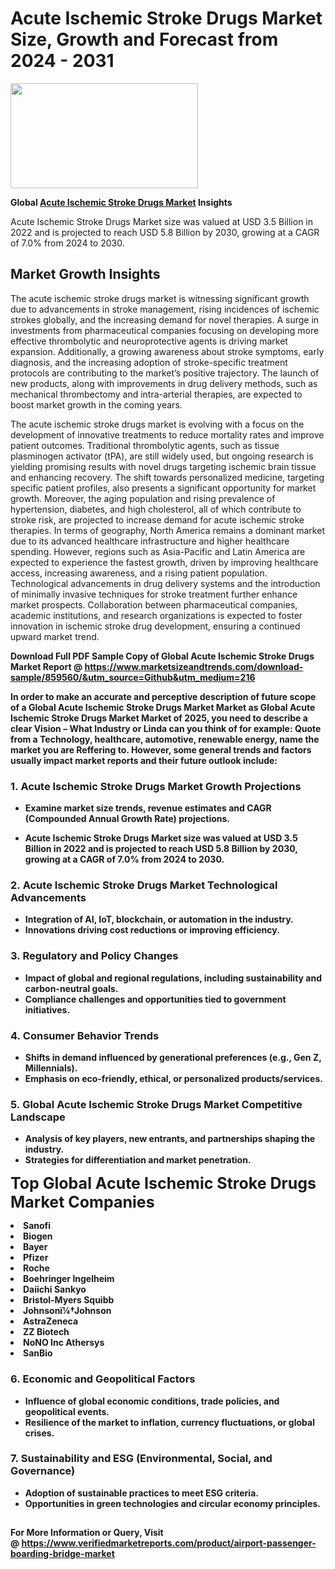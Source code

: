 <H1>Acute Ischemic Stroke Drugs Market Size, Growth and Forecast from 2024 - 2031</H1><img class="aligncenter size-medium wp-image-584254" src="https://thirdeyenews.in/wp-content/uploads/2024/09/Global-Market-Research-300x168.jpeg" alt="" width="300" height="168" /><p><strong>Global&nbsp;<a href="https://www.marketsizeandtrends.com/download-sample/859560/&amp;utm_source=Github&utm_medium=216">Acute Ischemic Stroke Drugs Market</a> Insights</strong></p><p>Acute Ischemic Stroke Drugs Market size was valued at USD 3.5 Billion in 2022 and is projected to reach USD 5.8 Billion by 2030, growing at a CAGR of 7.0% from 2024 to 2030.</p><p><h2>Market Growth Insights</h2> <p>The acute ischemic stroke drugs market is witnessing significant growth due to advancements in stroke management, rising incidences of ischemic strokes globally, and the increasing demand for novel therapies. A surge in investments from pharmaceutical companies focusing on developing more effective thrombolytic and neuroprotective agents is driving market expansion. Additionally, a growing awareness about stroke symptoms, early diagnosis, and the increasing adoption of stroke-specific treatment protocols are contributing to the market’s positive trajectory. The launch of new products, along with improvements in drug delivery methods, such as mechanical thrombectomy and intra-arterial therapies, are expected to boost market growth in the coming years.</p> <p><strong></strong></p> <p>The acute ischemic stroke drugs market is evolving with a focus on the development of innovative treatments to reduce mortality rates and improve patient outcomes. Traditional thrombolytic agents, such as tissue plasminogen activator (tPA), are still widely used, but ongoing research is yielding promising results with novel drugs targeting ischemic brain tissue and enhancing recovery. The shift towards personalized medicine, targeting specific patient profiles, also presents a significant opportunity for market growth. Moreover, the aging population and rising prevalence of hypertension, diabetes, and high cholesterol, all of which contribute to stroke risk, are projected to increase demand for acute ischemic stroke therapies. In terms of geography, North America remains a dominant market due to its advanced healthcare infrastructure and higher healthcare spending. However, regions such as Asia-Pacific and Latin America are expected to experience the fastest growth, driven by improving healthcare access, increasing awareness, and a rising patient population. Technological advancements in drug delivery systems and the introduction of minimally invasive techniques for stroke treatment further enhance market prospects. Collaboration between pharmaceutical companies, academic institutions, and research organizations is expected to foster innovation in ischemic stroke drug development, ensuring a continued upward market trend.</p> <p><strong></p><p><span class=""><strong>Download Full PDF Sample Copy of Global Acute Ischemic Stroke Drugs Market Report</strong> @ <a href="https://www.marketsizeandtrends.com/download-sample/859560/&amp;utm_source=Github&utm_medium=216" target="_blank">https://www.marketsizeandtrends.com/download-sample/859560/&amp;utm_source=Github&utm_medium=216</a></span></p><p>In order to make an accurate and perceptive description of future scope of a Global&nbsp;Acute Ischemic Stroke Drugs Market Market as Global&nbsp;Acute Ischemic Stroke Drugs Market Market of 2025, you need to describe a clear Vision &ndash; What Industry or Linda can you think of for example: Quote from a Technology, healthcare, automotive, renewable energy, name the market you are Reffering to. However, some general trends and factors usually impact market reports and their future outlook include:</p><h3>1.&nbsp;<strong>Acute Ischemic Stroke Drugs Market Growth Projections</strong></h3><ul><li>Examine market size trends, revenue estimates and CAGR (Compounded Annual Growth Rate) projections.</li><li><p>Acute Ischemic Stroke Drugs Market size was valued at USD 3.5 Billion in 2022 and is projected to reach USD 5.8 Billion by 2030, growing at a CAGR of 7.0% from 2024 to 2030.</p></li></ul><h3>2.&nbsp;<strong>Acute Ischemic Stroke Drugs Market Technological Advancements</strong></h3><ul><li>Integration of AI, IoT, blockchain, or automation in the industry.</li><li>Innovations driving cost reductions or improving efficiency.</li></ul><h3>3.&nbsp;<strong>Regulatory and Policy Changes</strong></h3><ul><li>Impact of global and regional regulations, including sustainability and carbon-neutral goals.</li><li>Compliance challenges and opportunities tied to government initiatives.</li></ul><h3>4.&nbsp;<strong>Consumer Behavior Trends</strong></h3><ul><li>Shifts in demand influenced by generational preferences (e.g., Gen Z, Millennials).</li><li>Emphasis on eco-friendly, ethical, or personalized products/services.</li></ul><h3>5.&nbsp;<strong>Global Acute Ischemic Stroke Drugs Market Competitive Landscape</strong></h3><ul><li>Analysis of key players, new entrants, and partnerships shaping the industry.</li><li>Strategies for differentiation and market penetration.</li></ul><p data-pm-slice="1 1 []"><span style="color: inherit; font-family: inherit; font-size: 25px;">Top Global Acute Ischemic Stroke Drugs Market Companies</span></p><div class="" data-test-id=""><p><li>Sanofi</li><li> Biogen</li><li> Bayer</li><li> Pfizer</li><li> Roche</li><li> Boehringer Ingelheim</li><li> Daiichi Sankyo</li><li> Bristol-Myers Squibb</li><li> Johnsonï¼†Johnson</li><li> AstraZeneca</li><li> ZZ Biotech</li><li> NoNO Inc Athersys</li><li> SanBio</li></p></div><h3>6.&nbsp;<strong>Economic and Geopolitical Factors</strong></h3><ul><li>Influence of global economic conditions, trade policies, and geopolitical events.</li><li>Resilience of the market to inflation, currency fluctuations, or global crises.</li></ul><h3>7.&nbsp;<strong>Sustainability and ESG (Environmental, Social, and Governance)</strong></h3><ul><li>Adoption of sustainable practices to meet ESG criteria.</li><li>Opportunities in green technologies and circular economy principles.</li></ul><h2><strong style="font-size: 14px;">For More Information or Query, Visit @&nbsp;</strong><a style="background-color: #ffffff; font-size: 14px;" href="https://www.marketsizeandtrends.com/report/acute-ischemic-stroke-drugs-market/" target="_blank">https://www.verifiedmarketreports.com/product/airport-passenger-boarding-bridge-market</a></h2>
